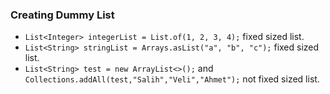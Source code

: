 ### Creating Dummy List
- `List<Integer> integerList = List.of(1, 2, 3, 4);` fixed sized list.
- `List<String> stringList = Arrays.asList("a", "b", "c");` fixed sized list.
- `List<String> test = new ArrayList<>();` and `Collections.addAll(test,"Salih","Veli","Ahmet");` not fixed sized list.
